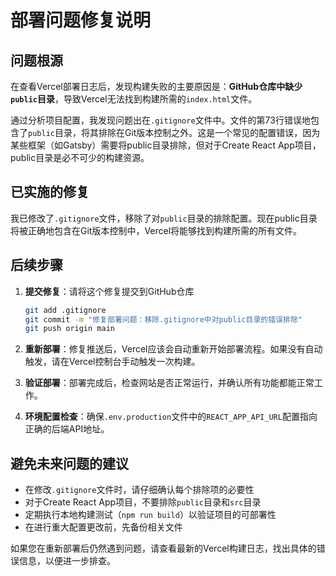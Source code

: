 # 部署问题修复说明

## 问题根源

在查看Vercel部署日志后，发现构建失败的主要原因是：**GitHub仓库中缺少`public`目录**，导致Vercel无法找到构建所需的`index.html`文件。

通过分析项目配置，我发现问题出在`.gitignore`文件中。文件的第73行错误地包含了`public`目录，将其排除在Git版本控制之外。这是一个常见的配置错误，因为某些框架（如Gatsby）需要将public目录排除，但对于Create React App项目，public目录是必不可少的构建资源。

## 已实施的修复

我已修改了`.gitignore`文件，移除了对`public`目录的排除配置。现在public目录将被正确地包含在Git版本控制中，Vercel将能够找到构建所需的所有文件。

## 后续步骤

1. **提交修复**：请将这个修复提交到GitHub仓库
   ```bash
   git add .gitignore
   git commit -m "修复部署问题：移除.gitignore中对public目录的错误排除"
   git push origin main
   ```

2. **重新部署**：修复推送后，Vercel应该会自动重新开始部署流程。如果没有自动触发，请在Vercel控制台手动触发一次构建。

3. **验证部署**：部署完成后，检查网站是否正常运行，并确认所有功能都能正常工作。

4. **环境配置检查**：确保`.env.production`文件中的`REACT_APP_API_URL`配置指向正确的后端API地址。

## 避免未来问题的建议

- 在修改`.gitignore`文件时，请仔细确认每个排除项的必要性
- 对于Create React App项目，不要排除`public`目录和`src`目录
- 定期执行本地构建测试（`npm run build`）以验证项目的可部署性
- 在进行重大配置更改前，先备份相关文件

如果您在重新部署后仍然遇到问题，请查看最新的Vercel构建日志，找出具体的错误信息，以便进一步排查。